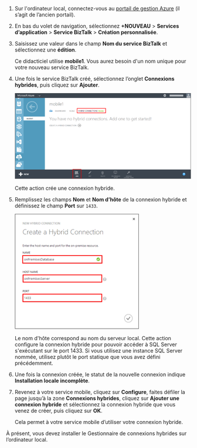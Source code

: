 
1. Sur l'ordinateur local, connectez-vous au [portail de gestion Azure](http://manager.windowsazure.com) (il s’agit de l’ancien portail).
2. En bas du volet de navigation, sélectionnez **+NOUVEAU** > **Services d’application** > **Service BizTalk** > **Création personnalisée**.
3. Saisissez une valeur dans le champ **Nom du service BizTalk** et sélectionnez une **édition**. 
   
    Ce didacticiel utilise **mobile1**. Vous aurez besoin d'un nom unique pour votre nouveau service BizTalk.
4. Une fois le service BizTalk créé, sélectionnez l’onglet **Connexions hybrides**, puis cliquez sur **Ajouter**.
   
    ![Add Hybrid Connection](./media/hybrid-connections-create-new/3.png)
   
    Cette action crée une connexion hybride.
5. Remplissez les champs **Nom** et **Nom d’hôte** de la connexion hybride et définissez le champ **Port** sur `1433`. 
   
    ![Configure Hybrid Connection](./media/hybrid-connections-create-new/4.png)
   
    Le nom d'hôte correspond au nom du serveur local. Cette action configure la connexion hybride pour pouvoir accéder à SQL Server s'exécutant sur le port 1433. Si vous utilisez une instance SQL Server nommée, utilisez plutôt le port statique que vous avez défini précédemment.
6. Une fois la connexion créée, le statut de la nouvelle connexion indique **Installation locale incomplète**.
7. Revenez à votre service mobile, cliquez sur **Configure**, faites défiler la page jusqu’à la zone **Connexions hybrides**, cliquez sur **Ajouter une connexion hybride** et sélectionnez la connexion hybride que vous venez de créer, puis cliquez sur **OK**.
   
    Cela permet à votre service mobile d’utiliser votre connexion hybride.

À présent, vous devez installer le Gestionnaire de connexions hybrides sur l’ordinateur local.



<!--HONumber=Jan17_HO3-->


